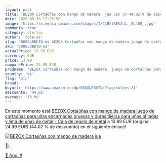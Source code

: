 ```yaml
---
layout: post
title: 'BEZOX Cortaúñas con mango de madera  jue con un 44.02 % de descuento'
date: 2020-09-30 17:26:58
image: 'https://m.media-amazon.com/images/I/41BYlKEV2nL._SL400_.jpg'
comments: true
category: ofertas
author: 'tole.es'
slug: 'B08GLRBDTQ-es BEZOX Cortaúñas con mango de madera juego de cortaúñas...'
sku: 'B08GLRBDTQ-es'
actualPrice: 13.99 EUR
currency: EUR
price: 13.99
comparePrice: 24.99 EUR
prodname: 'BEZOX Cortaúñas con mango de madera  juego de cortaúñas para uñas encarnadas gruesas y duras  tijeras para uñas afiladas y lima de uñas de metal - Caja de regalo de metal'
country: 'es'
flag: '🇪🇸'
brand: ''
buyurl: 'https://www.amazon.es/dp/B08GLRBDTQ/?tag=tolees-21'
descuento: '44.02'
average: '13.99'
---
```


En este momento está [BEZOX Cortaúñas con mango de madera  juego de cortaúñas para uñas encarnadas gruesas y duras  tijeras para uñas afiladas y lima de uñas de metal - Caja de regalo de metal](https://www.amazon.es/dp/B08GLRBDTQ/?tag=tolees-21) a 13.99 EUR (original: 24.99 EUR) (44.02 %  de descuento) en el siguiente enlace!

[![BEZOX Cortaúñas con mango de madera  jue](https://m.media-amazon.com/images/I/41BYlKEV2nL._SL400_.jpg)](https://www.amazon.es/dp/B08GLRBDTQ/?tag=tolees-21)

🔎:


[🛒 Aquí!!!](https://www.amazon.es/dp/B08GLRBDTQ/?tag=tolees-21)
